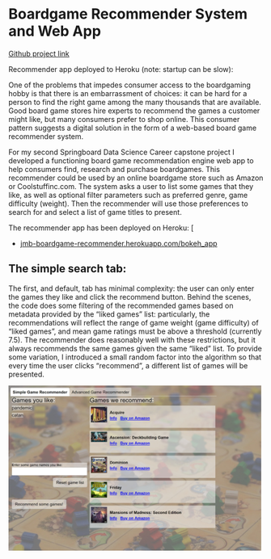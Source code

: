 # Boardgame Recommender System and Web App

[Github project link](https://github.com/johnmburt/springboard/tree/master/capstone_2)

Recommender app deployed to Heroku (note: startup can be slow):


One of the problems that impedes consumer access to the boardgaming hobby is that there is an embarrassment of choices: it can be hard for a person to find the right game among the many thousands that are available. Good board game stores hire experts to recommend the games a customer might like, but many consumers prefer to shop online. This consumer pattern suggests a digital solution in the form of a web-based board game recommender system.

For my second Springboard Data Science Career capstone project I developed a functioning board game recommendation engine web app to help consumers find, research and purchase boardgames. This recommender could be used by an online boardgame store such as Amazon or Coolstuffinc.com. The system asks a user to list some games that they like, as well as optional filter parameters such as preferred genre, game difficulty (weight). Then the recommender will use those preferences to search for and select a list of game titles to present.

The recommender app has been deployed on Heroku: [

- [jmb-boardgame-recommender.herokuapp.com/bokeh_app](https://jmb-boardgame-recommender.herokuapp.com/bokeh_app)


## The simple search tab:

The first, and default, tab has minimal complexity: the user can only enter the games they like and click the recommend button. Behind the scenes, the code does some filtering of the recommended games based on metadata provided by the “liked games” list: particularly, the recommendations will reflect the range of game weight (game difficulty) of “liked games”, and mean game ratings must be above a threshold (currently 7.5). The recommender does reasonably well with these restrictions, but it always recommends the same games given the same “liked” list. To provide some variation, I introduced a small random factor into the algorithm so that every time the user clicks “recommend”, a different list of games will be presented.

<img src="images/projects/bg_rec_app_simple.png" width="500">